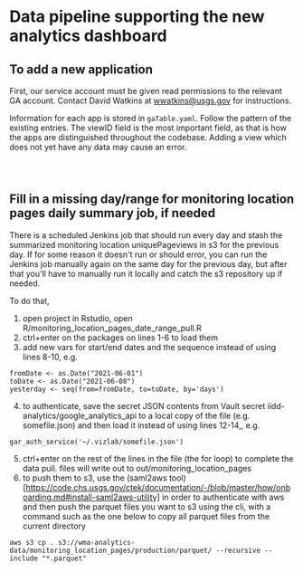 # Data pipeline supporting the new analytics dashboard  

## To add a new application

First, our service account must be given read permissions to the relevant GA account. Contact David Watkins at wwatkins@usgs.gov for instructions.

Information for each app is stored in `gaTable.yaml`. Follow the pattern of the existing entries. The viewID field is the most important field, as that is how the apps are distinguished throughout the codebase.  Adding a view which does not yet have any data may cause an error.

` `  
` `  

## Fill in a missing day/range for monitoring location pages daily summary job, if needed

There is a scheduled Jenkins job that should run every day and stash the summarized monitoring location uniquePageviews in s3 for the previous day. If for some reason it doesn't run or should error, you can run the Jenkins job manually again on the same day for the previous day, but after that you'll have to manually run it locally and catch the s3 repository up if needed.

To do that,

1. open project in Rstudio, open R/monitoring_location_pages_date_range_pull.R
2. ctrl+enter on the packages on lines 1-6 to load them
3. add new vars for start/end dates and the sequence instead of using lines 8-10, e.g.
```
fromDate <- as.Date("2021-06-01")
toDate <- as.Date("2021-06-08")
yesterday <- seq(from=fromDate, to=toDate, by='days')
```
4. to authenticate, save the secret JSON contents from Vault secret iidd-analytics/google_analytics_api to a local copy of the file (e.g. somefile.json) and then load it instead of using lines 12-14,, e.g.
```
gar_auth_service('~/.vizlab/somefile.json') 
``` 
5. ctrl+enter on the rest of the lines in the file (the for loop) to complete the data pull. files will write out to out/monitoring_location_pages 
6. to push them to s3, use the (saml2aws tool)[https://code.chs.usgs.gov/ctek/documentation/-/blob/master/how/onboarding.md#install-saml2aws-utility] in order to authenticate with aws and then push the parquet files you want to s3 using the cli, with a command such as the one below to copy all parquet files from the current directory 
```
aws s3 cp . s3://wma-analytics-data/monitoring_location_pages/production/parquet/ --recursive --include "*.parquet"
```